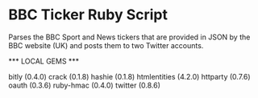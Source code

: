 BBC Ticker Ruby Script
======================

Parses the BBC Sport and News tickers that are provided in JSON by the BBC website (UK) and posts them to two Twitter accounts.

*** LOCAL GEMS ***

bitly (0.4.0)
crack (0.1.8)
hashie (0.1.8)
htmlentities (4.2.0)
httparty (0.7.6)
oauth (0.3.6)
ruby-hmac (0.4.0)
twitter (0.8.6)

